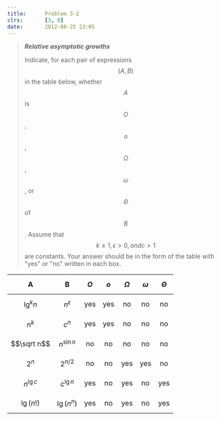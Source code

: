 ```yaml
---
title:      Problem 3-2
clrs:       [3, 0]
date:       2012-08-25 23:05
---
```


>***Relative asymptotic growths***
>
>Indicate, for each pair of expressions $$(A, B)$$ in the table below, whether $$A$$ is $$O$$, $$o$$, $$\Omega$$, $$\omega$$, or $$\Theta$$ of $$B$$. Assume that $$k \ge 1, \epsilon > 0, and c > 1$$ are constants. Your answer should be in the form of the table with "yes" or "no" written in each box.

A | B | $$O$$ | $$o$$ | $$\Omega$$ | $$\omega$$ | $$\Theta$$
:-------------:|:----------------:|:---:|:---:|:---:|:---:|:---:
$$\lg^k n$$    | $$n^{\epsilon}$$ | yes | yes | no  | no  | no
$$n^k$$        | $$c^n$$          | yes | yes | no  | no  | no
$$\sqrt n$$    | $$n^{\sin n}$$   | no  | no  | no  | no  | no
$$2^n$$        | $$2^{n/2}$$      | no  | no  | yes | yes | no
$$n^{\lg c}$$  | $$c^{\lg n}$$    | yes | no  | yes | no  | yes
$$\lg (n!)$$   | $$\lg(n^n)$$     | yes | no  | yes | no  | yes